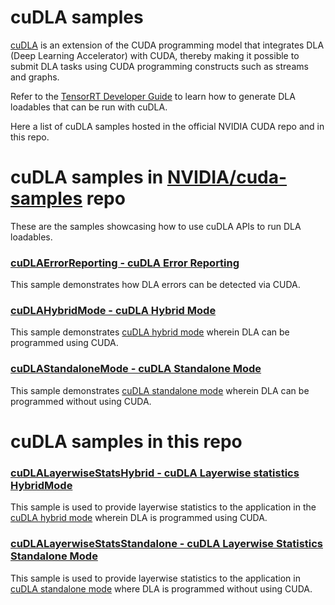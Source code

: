 # cuDLA samples

[cuDLA](https://docs.nvidia.com/cuda/cuda-for-tegra-appnote/index.html#cudla) is an extension of the CUDA programming model that integrates DLA (Deep Learning Accelerator) with CUDA, thereby making it possible to submit DLA tasks using CUDA programming constructs such as streams and graphs.

Refer to the [TensorRT Developer Guide](https://docs.nvidia.com/deeplearning/tensorrt/developer-guide/index.html#dla-standalone-mode) to learn how to generate DLA loadables that can be run with cuDLA.

Here a list of cuDLA samples hosted in the official NVIDIA CUDA repo and in this repo.

# cuDLA samples in [NVIDIA/cuda-samples](https://github.com/NVIDIA/cuda-samples) repo

These are the samples showcasing how to use cuDLA APIs to run DLA loadables.

### [cuDLAErrorReporting - cuDLA Error Reporting](https://github.com/NVIDIA/cuda-samples/tree/master/Samples/4_CUDA_Libraries/cuDLAErrorReporting)
This sample demonstrates how DLA errors can be detected via CUDA.

### [cuDLAHybridMode - cuDLA Hybrid Mode](https://github.com/NVIDIA/cuda-samples/tree/master/Samples/4_CUDA_Libraries/cuDLAHybridMode)
This sample demonstrates [cuDLA hybrid mode](https://docs.nvidia.com/cuda/cuda-for-tegra-appnote/index.html#memory-model) wherein DLA can be programmed using CUDA.

### [cuDLAStandaloneMode - cuDLA Standalone Mode](https://github.com/NVIDIA/cuda-samples/tree/master/Samples/4_CUDA_Libraries/cuDLAStandaloneMode)
This sample demonstrates [cuDLA standalone mode](https://docs.nvidia.com/cuda/cuda-for-tegra-appnote/index.html#memory-model) wherein DLA can be programmed without using CUDA.

# cuDLA samples in this repo

### [cuDLALayerwiseStatsHybrid - cuDLA Layerwise statistics HybridMode](./cuDLALayerwiseStatsHybrid)
This sample is used to provide layerwise statistics to the application in the [cuDLA hybrid mode](https://docs.nvidia.com/cuda/cuda-for-tegra-appnote/index.html#memory-model) wherein DLA is programmed using CUDA.

### [cuDLALayerwiseStatsStandalone - cuDLA Layerwise Statistics Standalone Mode](./cuDLALayerwiseStatsStandalone)
This sample is used to provide layerwise statistics to the application in [cuDLA standalone mode](https://docs.nvidia.com/cuda/cuda-for-tegra-appnote/index.html#memory-model) where DLA is programmed without using CUDA.
